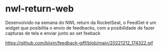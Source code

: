 # nwl-return-web
Desenvolvido na semana do NWL return da RocketSeat, o FeedGet é um widget que posibilita o envio de feedbacks, com a posibilidade de fazer capturas de tela e enviar junto ao set feeback


https://github.com/biixin/feedback-giff/blob/main/20221212_174322.gif
